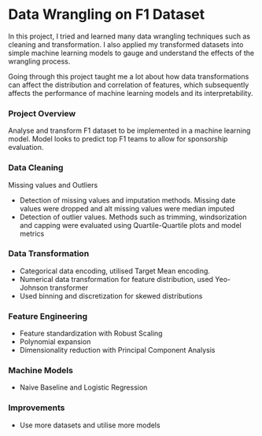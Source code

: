 # Data Wrangling on F1 Dataset

In this project, I tried and learned many data wrangling techniques such as cleaning and transformation. I also applied my transformed datasets into simple machine learning models to gauge and understand the effects of the wrangling process. 

Going through this project taught me a lot about how data transformations can affect the distribution and correlation of features, which subsequently affects the performance of machine learning models and its interpretability.

### Project Overview

Analyse and transform F1 dataset to be implemented in a machine learning model. Model looks to predict top F1 teams to allow for sponsorship evaluation.

### Data Cleaning 

Missing values and Outliers

- Detection of missing values and imputation methods. Missing date values were dropped and alt missing values were median imputed
- Detection of outlier values. Methods such as trimming, windsorization and capping were evaluated using Quartile-Quartile plots and model metrics

### Data Transformation

- Categorical data encoding, utilised Target Mean encoding.
- Numerical data transformation for feature distribution, used Yeo-Johnson transformer
- Used binning and discretization for skewed distributions

### Feature Engineering

- Feature standardization with Robust Scaling
- Polynomial expansion
- Dimensionality reduction with Principal Component Analysis
  
### Machine Models

- Naive Baseline and Logistic Regression
  
### Improvements

- Use more datasets and utilise more models

